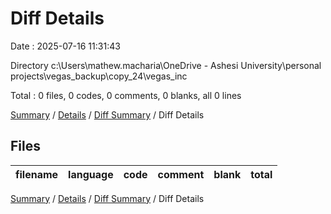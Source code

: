 # Diff Details

Date : 2025-07-16 11:31:43

Directory c:\\Users\\mathew.macharia\\OneDrive - Ashesi University\\personal projects\\vegas_backup\\copy_24\\vegas_inc

Total : 0 files,  0 codes, 0 comments, 0 blanks, all 0 lines

[Summary](results.md) / [Details](details.md) / [Diff Summary](diff.md) / Diff Details

## Files
| filename | language | code | comment | blank | total |
| :--- | :--- | ---: | ---: | ---: | ---: |

[Summary](results.md) / [Details](details.md) / [Diff Summary](diff.md) / Diff Details